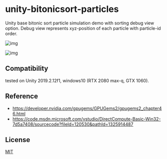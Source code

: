 # unity-bitonicsort-particles

Unity base bitonic sort particle simulation demo with sorting debug view option.
Debug view represents xyz-position of each particle with particle-id order.

![img](Imgs/result.gif)

![img](Imgs/debug.gif)

## Compatibility

tested on Unity 2019.2.12f1, windows10 (RTX 2080 max-q, GTX 1060).

## Reference

- https://developer.nvidia.com/gpugems/GPUGems2/gpugems2_chapter46.html
- https://code.msdn.microsoft.com/vstudio/DirectCompute-Basic-Win32-7d5a7408/sourcecode?fileId=120530&pathId=1325914487

## License
[MIT](LICENSE)
